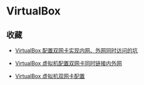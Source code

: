 # VirtualBox

## 收藏

-   [VirtualBox 配置双网卡实现内网、外网同时访问的坑](https://www.jianshu.com/p/733259da1398)

-   [VirtualBox 虚拟机配置双网卡同时链接内外网](https://zhuanlan.zhihu.com/p/341328334)

-   [VirtualBox 虚拟机双网卡配置](https://blog.csdn.net/sinat_38816924/article/details/107831886)
